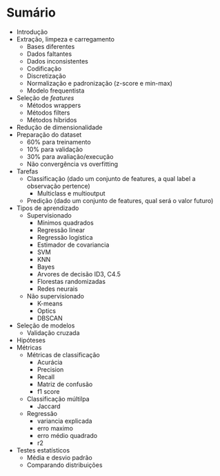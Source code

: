 # Sumário

* Introdução
* Extração, limpeza e carregamento
  * Bases diferentes
  * Dados faltantes
  * Dados inconsistentes
  * Codificação
  * Discretização
  * Normalização e padronização (z-score e min-max)
  * Modelo frequentista
* Seleção de _features_
  * Métodos wrappers
  * Métodos filters
  * Métodos híbridos
* Redução de dimensionalidade
* Preparação do dataset
  * 60% para treinamento
  * 10% para validação
  * 30% para avaliação/execução
  * Não convergência vs overfitting
* Tarefas
  * Classificação (dado um conjunto de features, a qual label a observação pertence)
    * Multiclass e multioutput
  * Predição (dado um conjunto de features, qual será o valor futuro)
* Tipos de aprendizado
  * Supervisionado 
    * Mínimos quadrados
    * Regressão linear
    * Regressão logística
    * Estimador de covariancia
    * SVM
    * KNN
    * Bayes
    * Arvores de decisão ID3, C4.5
    * Florestas randomizadas
    * Redes neurais
  * Não supervisionado
    * K-means
    * Optics
    * DBSCAN
* Seleção de modelos
  * Validação cruzada
* Hipóteses
* Métricas
  * Métricas de classificação
    * Acurácia 
    * Precision
    * Recall
    * Matriz de confusão
    * f1 score
  * Classificação múltilpa
    * Jaccard
  * Regressão
    * variancia explicada
    * erro maximo
    * erro médio quadrado
    * r2
* Testes estatísticos
  * Média e desvio padrão
  * Comparando distribuições
  

